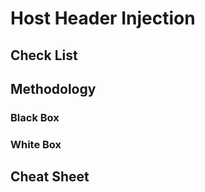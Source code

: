 # Host Header Injection

## Check List

## Methodology

### Black Box

### White Box

## Cheat Sheet
